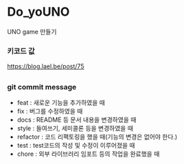 # Do_yoUNO
UNO game 만들기


### 키코드 값
https://blog.lael.be/post/75 
## 

### git commit message
- feat : 새로운 기능을 추가하였을 때  
- fix : 버그를 수정하였을 때  
- docs : README 등 문서 내용을 변경하였을 때  
- style : 들여쓰기, 세미콜론 등을 변경하였을 때  
- refactor : 코드 리팩토링을 했을 때(기능의 변경은 없어야 한다.)  
- test : test코드의 작성 및 수정이 이루어졌을 때  
- chore : 외부 라이브러리 임포트 등의 작업을 완료했을 때  
  
